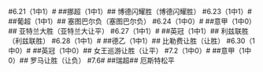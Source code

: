﻿#6.21（1中1）#
##挪超（1中1）##
博德闪耀胜（博德闪耀胜）
#6.23（1中1）#
##葡超（1中1）##
塞图巴尔负（塞图巴尔负）
#6.24（1中0）#
##意甲（1中0）##
亚特兰大胜（亚特兰大让平）
#6.27（1中1）#
##英冠（1中1）##
利兹联胜（利兹联胜）
#6.28（1中1）#
##德乙（1中1）##
比勒费让胜（让胜）
#6.30（1中0）#
##英冠（1中0）##
女王巡游让胜（让平）
#7.2（1中0）#
##意甲（1中0）##
罗马让胜（让负）
#7.6#
##瑞超##
厄斯特松平